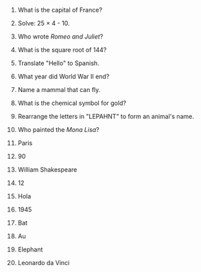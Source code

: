 1. What is the capital of France?
2. Solve: 25 × 4 - 10.
3. Who wrote *Romeo and Juliet*?
4. What is the square root of 144?
5. Translate "Hello" to Spanish.
6. What year did World War II end?
7. Name a mammal that can fly.
8. What is the chemical symbol for gold?
9. Rearrange the letters in "LEPAHNT" to form an animal's name.
10. Who painted the *Mona Lisa*?


1. Paris
2. 90
3. William Shakespeare
4. 12
5. Hola
6. 1945
7. Bat
8. Au
9. Elephant
10. Leonardo da Vinci
